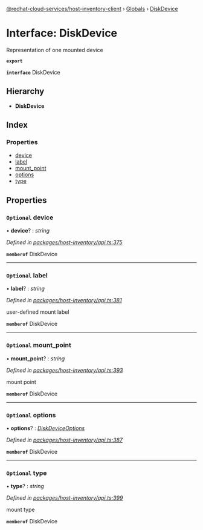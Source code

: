[@redhat-cloud-services/host-inventory-client](../README.md) › [Globals](../globals.md) › [DiskDevice](diskdevice.md)

# Interface: DiskDevice

Representation of one mounted device

**`export`** 

**`interface`** DiskDevice

## Hierarchy

* **DiskDevice**

## Index

### Properties

* [device](diskdevice.md#optional-device)
* [label](diskdevice.md#optional-label)
* [mount_point](diskdevice.md#optional-mount_point)
* [options](diskdevice.md#optional-options)
* [type](diskdevice.md#optional-type)

## Properties

### `Optional` device

• **device**? : *string*

*Defined in [packages/host-inventory/api.ts:375](https://github.com/RedHatInsights/javascript-clients/blob/master/packages/host-inventory/api.ts#L375)*

**`memberof`** DiskDevice

___

### `Optional` label

• **label**? : *string*

*Defined in [packages/host-inventory/api.ts:381](https://github.com/RedHatInsights/javascript-clients/blob/master/packages/host-inventory/api.ts#L381)*

user-defined mount label

**`memberof`** DiskDevice

___

### `Optional` mount_point

• **mount_point**? : *string*

*Defined in [packages/host-inventory/api.ts:393](https://github.com/RedHatInsights/javascript-clients/blob/master/packages/host-inventory/api.ts#L393)*

mount point

**`memberof`** DiskDevice

___

### `Optional` options

• **options**? : *[DiskDeviceOptions](diskdeviceoptions.md)*

*Defined in [packages/host-inventory/api.ts:387](https://github.com/RedHatInsights/javascript-clients/blob/master/packages/host-inventory/api.ts#L387)*

**`memberof`** DiskDevice

___

### `Optional` type

• **type**? : *string*

*Defined in [packages/host-inventory/api.ts:399](https://github.com/RedHatInsights/javascript-clients/blob/master/packages/host-inventory/api.ts#L399)*

mount type

**`memberof`** DiskDevice
